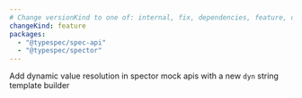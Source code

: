 ```yaml
---
# Change versionKind to one of: internal, fix, dependencies, feature, deprecation, breaking
changeKind: feature
packages:
  - "@typespec/spec-api"
  - "@typespec/spector"
---
```


Add dynamic value resolution in spector mock apis with a new `dyn` string template builder 
